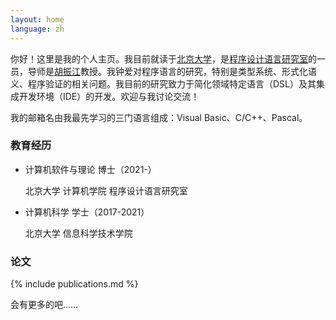 ```yaml
---
layout: home
language: zh
---
```


你好！这里是我的个人主页。我目前就读于[北京大学](https://www.pku.edu.cn)，是[程序设计语言研究室](https://pl.cs.pku.edu.cn/)的一员，导师是[胡振江](https://zhenjiang888.github.io/)教授。我钟爱对程序语言的研究，特别是类型系统、形式化语义、程序验证的相关问题。我目前的研究致力于简化领域特定语言（DSL）及其集成开发环境（IDE）的开发。欢迎与我讨论交流！

<p class="comment">
我的邮箱名由我最先学习的三门语言组成：Visual Basic、C/C++、Pascal。
</p>

### 教育经历

- 计算机软件与理论 博士（2021-）
  <p class="comment">北京大学 计算机学院 程序设计语言研究室</p>
- 计算机科学 学士（2017-2021）
  <p class="comment">北京大学 信息科学技术学院</p>

### 论文

{% include publications.md %}

<p class="itcomment">会有更多的吧……</p>
